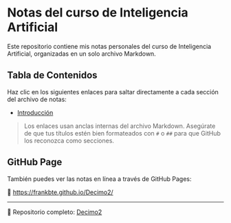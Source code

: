 # Notas del curso de Inteligencia Artificial

Este repositorio contiene mis notas personales del curso de Inteligencia Artificial, organizadas en un solo archivo Markdown.

## Tabla de Contenidos

Haz clic en los siguientes enlaces para saltar directamente a cada sección del archivo de notas:

- [Introducción](notasIA.md#¿Que-es-la-inteligencia-artificial?)

> Los enlaces usan anclas internas del archivo Markdown. Asegúrate de que tus títulos estén bien formateados con `#` o `##` para que GitHub los reconozca como secciones.

## GitHub Page

También puedes ver las notas en línea a través de GitHub Pages:

🔗 https://frankbte.github.io/Decimo2/

---

📂 Repositorio completo: [Decimo2](https://github.com/frankbte/Decimo2)
